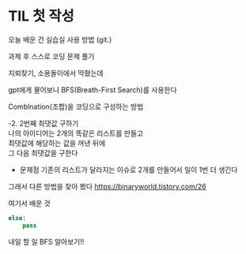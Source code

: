 # TIL 첫 작성

오늘 배운 건 실습실 사용 방법 (git.)

과제 후 스스로 코딩 문제 풀기

지뢰찾기, 소용돌이에서 막혔는데

gpt에게 물어보니 BFS(Breath-First Search)를 사용한다


Comblnation(조합)을 코딩으로 구성하는 방법



-2. 2번째 최댓값 구하기   
나의 아이디어는 2개의 똑같은 리스트를 만들고   
최댓값에 해당하는 값을 꺼낸 뒤에   
그 다음 최댓값을 구한다
  
- 문제점
기존의 리스트가 달라지는 이슈로 2개를 만들어서
일이 1번 더 생긴다   

그래서 다른 방법을 찾아 봤다
https://binaryworld.tistory.com/26

여기서 배운 것   
```python
else:
    pass
```   
내일 할 일
BFS 알아보기!!




